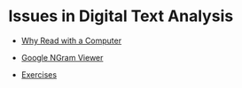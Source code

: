 # Issues in Digital Text Analysis

* [Why Read with a Computer](/issues/why-read-with-a-computer.md)

* [Google NGram Viewer](/issues/google-ngram.md)

* [Exercises](/issues/exercises.md)